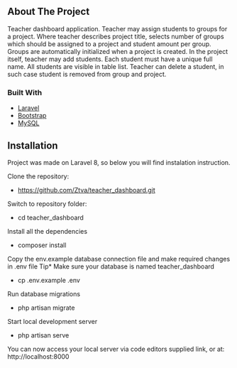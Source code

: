 <!-- ABOUT THE PROJECT -->
## About The Project

Teacher dashboard application.
Teacher may assign students to groups for a project. Where teacher describes project title, selects number of groups which should be assigned to a project and student amount per group. 
Groups are automatically initialized when a project is created.
In the project itself, teacher may add students. Each student must have a unique full name.
All students are visible in table list.
Teacher can delete a student, in such case student is removed from group and project.

### Built With

* [Laravel](https://laravel.com)
* [Bootstrap](https://getbootstrap.com)
* [MySQL](https://www.mysql.com/)

## Installation

Project was made on Laravel 8, so below you will find instalation instruction.

Clone the repository:
* https://github.com/Ztva/teacher_dashboard.git

Switch to repository folder:
* cd teacher_dashboard

Install all the dependencies
* composer install

Copy the env.example database connection file and make required changes in .env file
Tip* Make sure your database is named teacher_dashboard
* cp .env.example .env

Run database migrations
* php artisan migrate

Start local development server
* php artisan serve

You can now access your local server via code editors supplied link, or at: http://localhost:8000
